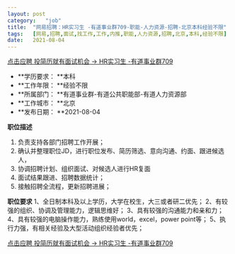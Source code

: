 ```yaml
---
layout:	post
category:	"job"
title:	"网易招聘：HR实习生 -有道事业群709-职能-人力资源-招聘-北京本科经验不限"
tags:	[网易,招聘,面试,找工作,工作,内推,职能,人力资源,招聘,北京,本科,经验不限]
date:	2021-08-04
---
```


[点击应聘 投简历就有面试机会 -> HR实习生 -有道事业群709](http://mobile.bole.netease.com/bole/boleDetail?id=26515&employeeId=346f03c3cda5f04c&key=all)



- **学历要求： **本科
- **工作年限： **经验不限
- **所属部门： **有道事业群-有道公共职能部-有道人力资源部
- **工作城市： **北京
- **发布日期： **2021-08-04



**职位描述**
1. 负责支持各部门招聘工作开展；
2. 确认并整理职位JD，进行职位发布、简历筛选、意向沟通、约面、跟进候选人，
3. 协调招聘计划、组织面试、对候选人进行HR复面
4. 面试结果跟进、招聘数据统计；
5. 接触招聘全流程，更新招聘进展；



**职位要求**
1、全日制本科及以上学历，大学在校生，大三或者研二优先；
2、有较强的组织、协调及管理能力，逻辑思维好；
3、具有较强的沟通能力和亲和力；
4、具有较强的电脑操作能力，熟练使用world，excel，power point等；
5、执行力强，有相关经验及大型活动组织经验者优先；



[点击应聘 投简历就有面试机会 -> HR实习生 -有道事业群709](http://mobile.bole.netease.com/bole/boleDetail?id=26515&employeeId=346f03c3cda5f04c&key=all)